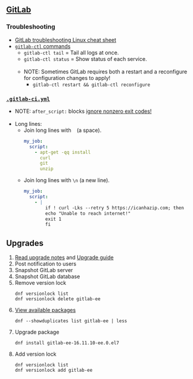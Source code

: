 ## [GitLab](https://docs.gitlab.com/ee/)

### Troubleshooting

- [GitLab troubleshooting Linux cheat sheet](https://docs.gitlab.com/ee/administration/troubleshooting/linux_cheat_sheet.html)
- [`gitlab-ctl` commands](https://docs.gitlab.com/omnibus/maintenance/)
  - `gitlab-ctl tail` = Tail all logs at once.
  - `gitlab-ctl status` = Show status of each service.
<br><br>
  - NOTE: Sometimes GitLab requires both a restart and a reconfigure for configuration changes to apply!
    - `gitlab-ctl restart && gitlab-ctl reconfigure`

### [`.gitlab-ci.yml`](https://docs.gitlab.com/ee/ci/yaml/)

- NOTE: `after_script:` blocks [ignore nonzero exit codes!](https://stackoverflow.com/a/72984677)
<br><br>
- Long lines:
  - Join long lines with ` ` (a space).
    ```yaml
    my_job:
      script:
        - apt-get -qq install
          curl
          git
          unzip
    ```
  - Join long lines with `\n` (a new line).
    ```yaml
    my_job:
      script:
        - |
            if ! curl -Lks --retry 5 https://icanhazip.com; then
            echo "Unable to reach internet!"
            exit 1
            fi
    ```

## Upgrades

1. [Read upgrade notes](https://docs.gitlab.com/ee/update/package/) and [Upgrade guide](https://docs.gitlab.com/update/upgrade/)
1. Post notification to users
2. Snapshot GitLab server
3. Snapshot GitLab database
4. Remove version lock
   ```
   dnf versionlock list
   dnf versionlock delete gitlab-ee
   ```
5. [View available packages](https://unix.stackexchange.com/a/151690)
   ```
   dnf --showduplicates list gitlab-ee | less
   ```
6. Upgrade package
   ```
   dnf install gitlab-ee-16.11.10-ee.0.el7
   ```
7. Add version lock
   ```
   dnf versionlock list
   dnf versionlock add gitlab-ee
   ```
